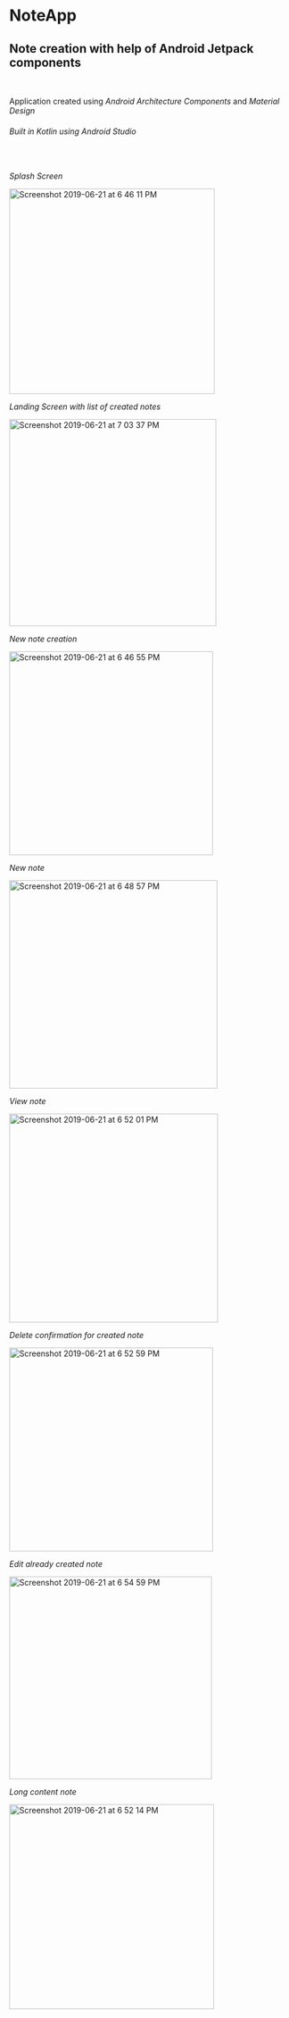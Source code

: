 # NoteApp

## Note creation with help of Android Jetpack components </br>
</br>

Application created using *Android Architecture Components* and *Material Design*

###### Built in Kotlin using Android Studio</br>
</br>

*Splash Screen*  </br>

<img width="368" alt="Screenshot 2019-06-21 at 6 46 11 PM" src="https://user-images.githubusercontent.com/39777674/59926419-e796dc00-9457-11e9-8f01-c4bb78fcb967.png">

</br>

*Landing Screen with list of created notes*  </br>

<img width="371" alt="Screenshot 2019-06-21 at 7 03 37 PM" src="https://user-images.githubusercontent.com/39777674/59926376-d0f08500-9457-11e9-8b16-5cad9d3566a2.png">


</br>

*New note creation*  </br>

<img width="365" alt="Screenshot 2019-06-21 at 6 46 55 PM" src="https://user-images.githubusercontent.com/39777674/59926492-08f7c800-9458-11e9-8e43-32c63a03934a.png">

</br>

*New note*  </br>

<img width="373" alt="Screenshot 2019-06-21 at 6 48 57 PM" src="https://user-images.githubusercontent.com/39777674/59926531-1dd45b80-9458-11e9-95b5-ce0b9da926d1.png">

</br>

*View note*  </br>

<img width="374" alt="Screenshot 2019-06-21 at 6 52 01 PM" src="https://user-images.githubusercontent.com/39777674/59926640-5d02ac80-9458-11e9-9446-08604af61361.png">


</br>

*Delete confirmation for created note*  </br>

<img width="365" alt="Screenshot 2019-06-21 at 6 52 59 PM" src="https://user-images.githubusercontent.com/39777674/59926689-760b5d80-9458-11e9-9c1b-1a6f712fffc2.png">

<br>

*Edit already created note*  </br>

<img width="363" alt="Screenshot 2019-06-21 at 6 54 59 PM" src="https://user-images.githubusercontent.com/39777674/59926886-e74b1080-9458-11e9-84d7-fde842521469.png">

</br>


*Long content note*  </br>

<img width="367" alt="Screenshot 2019-06-21 at 6 52 14 PM" src="https://user-images.githubusercontent.com/39777674/59926958-0d70b080-9459-11e9-8e1c-88c1a09fd4cb.png">

<br>

